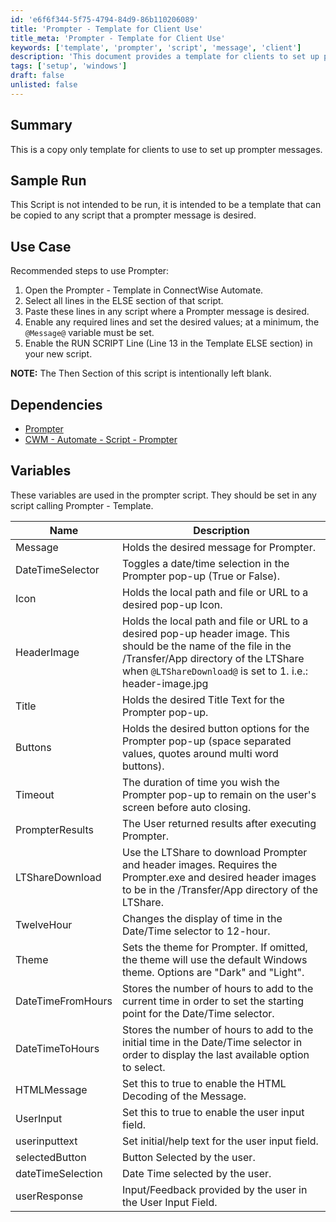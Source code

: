 ```yaml
---
id: 'e6f6f344-5f75-4794-84d9-86b110206089'
title: 'Prompter - Template for Client Use'
title_meta: 'Prompter - Template for Client Use'
keywords: ['template', 'prompter', 'script', 'message', 'client']
description: 'This document provides a template for clients to set up prompter messages in ConnectWise Automate. It includes recommended steps for using the template, dependencies, and a detailed explanation of the variables utilized in the prompter script.'
tags: ['setup', 'windows']
draft: false
unlisted: false
---
```

## Summary

This is a copy only template for clients to use to set up prompter messages.

## Sample Run

This Script is not intended to be run, it is intended to be a template that can be copied to any script that a prompter message is desired.

## Use Case

Recommended steps to use Prompter:
1. Open the Prompter - Template in ConnectWise Automate.
2. Select all lines in the ELSE section of that script.
3. Paste these lines in any script where a Prompter message is desired.
4. Enable any required lines and set the desired values; at a minimum, the `@Message@` variable must be set.
5. Enable the RUN SCRIPT Line (Line 13 in the Template ELSE section) in your new script.

**NOTE:** The Then Section of this script is intentionally left blank.

## Dependencies

- [Prompter](<./Prompter.md>)
- [CWM - Automate - Script - Prompter](<./Prompter.md>)

## Variables

These variables are used in the prompter script. They should be set in any script calling Prompter - Template.

| Name               | Description                                                                                              |
|--------------------|----------------------------------------------------------------------------------------------------------|
| Message            | Holds the desired message for Prompter.                                                                 |
| DateTimeSelector    | Toggles a date/time selection in the Prompter pop-up (True or False).                                   |
| Icon               | Holds the local path and file or URL to a desired pop-up Icon.                                         |
| HeaderImage        | Holds the local path and file or URL to a desired pop-up header image. This should be the name of the file in the /Transfer/App directory of the LTShare when `@LTShareDownload@` is set to 1. i.e.: header-image.jpg |
| Title              | Holds the desired Title Text for the Prompter pop-up.                                                  |
| Buttons            | Holds the desired button options for the Prompter pop-up (space separated values, quotes around multi word buttons). |
| Timeout            | The duration of time you wish the Prompter pop-up to remain on the user's screen before auto closing.  |
| PrompterResults    | The User returned results after executing Prompter.                                                    |
| LTShareDownload    | Use the LTShare to download Prompter and header images. Requires the Prompter.exe and desired header images to be in the /Transfer/App directory of the LTShare. |
| TwelveHour         | Changes the display of time in the Date/Time selector to 12-hour.                                      |
| Theme              | Sets the theme for Prompter. If omitted, the theme will use the default Windows theme. Options are "Dark" and "Light". |
| DateTimeFromHours  | Stores the number of hours to add to the current time in order to set the starting point for the Date/Time selector. |
| DateTimeToHours    | Stores the number of hours to add to the initial time in the Date/Time selector in order to display the last available option to select. |
| HTMLMessage        | Set this to true to enable the HTML Decoding of the Message.                                           |
| UserInput          | Set this to true to enable the user input field.                                                        |
| userinputtext      | Set initial/help text for the user input field.                                                         |
| selectedButton     | Button Selected by the user.                                                                             |
| dateTimeSelection   | Date Time selected by the user.                                                                          |
| userResponse       | Input/Feedback provided by the user in the User Input Field.                                            |












